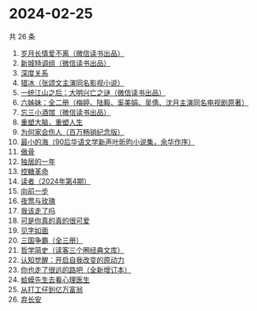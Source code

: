 # 2024-02-25

共 26 条

<!-- BEGIN WEREAD -->
<!-- 最后更新时间 2024-02-25 22:03:01 +0800 -->
1. [岁月长情爱不离（微信读书出品）](https://weread.qq.com/web/bookDetail/b8632b20813ab888eg016d04)
1. [新城特调组（微信读书出品）](https://weread.qq.com/web/bookDetail/7f132890813ab8892g013aed)
1. [深度关系](https://weread.qq.com/web/bookDetail/bb432f60813ab8444g014d61)
1. [猎冰（张颂文主演同名影视小说）](https://weread.qq.com/web/bookDetail/b3232150813ab8052g019921)
1. [一统江山之后：大明兴亡之谜（微信读书出品）](https://weread.qq.com/web/bookDetail/51e32970813ab887eg0114ce)
1. [六姊妹：全二册（梅婷、陆毅、奚美娟、吴倩、沈月主演同名电视剧原著）](https://weread.qq.com/web/bookDetail/51432e4071a73c495147467)
1. [忘三小酒馆（微信读书出品）](https://weread.qq.com/web/bookDetail/77232620813ab87f1g014d07)
1. [重塑大脑，重塑人生](https://weread.qq.com/web/bookDetail/7ee328505934eb7eef65558)
1. [为何家会伤人（百万畅销纪念版）](https://weread.qq.com/web/bookDetail/438329e0716788b84381873)
1. [最小的海（90后华语文学新声叶昕昀小说集，余华作序）](https://weread.qq.com/web/bookDetail/cdd32840813ab8671g01450a)
1. [傲骨](https://weread.qq.com/web/bookDetail/76a3234071c614eb76aa700)
1. [独居的一年](https://weread.qq.com/web/bookDetail/629324505de20a629ae30bd)
1. [控糖革命](https://weread.qq.com/web/bookDetail/819321e0813ab880ag01960c)
1. [读者（2024年第4期）](https://weread.qq.com/web/bookDetail/a5032df0813ab8896g017451)
1. [向前一步](https://weread.qq.com/web/bookDetail/cf232c50597c67cf2a90ba3)
1. [夜莺与玫瑰](https://weread.qq.com/web/bookDetail/41932a8071c3a930419f195)
1. [我该走了吗](https://weread.qq.com/web/bookDetail/d1432a70813ab867eg015e41)
1. [可是你真的真的很可爱](https://weread.qq.com/web/bookDetail/c75322b072323ea5c7580fe)
1. [见字如面](https://weread.qq.com/web/bookDetail/fcb321f0813ab6aa0g018f82)
1. [三国争霸（全三册）](https://weread.qq.com/web/bookDetail/ff932010813ab7bdfg012f80)
1. [哲学简史（读客三个圈经典文库）](https://weread.qq.com/web/bookDetail/ac832f70813ab7b88g0193f5)
1. [认知觉醒：开启自我改变的原动力](https://weread.qq.com/web/bookDetail/6a732ce07201202c6a7b30a)
1. [你也走了很远的路吧（全新增订本）](https://weread.qq.com/web/bookDetail/42832af0813ab7479g019721)
1. [蛤蟆先生去看心理医生](https://weread.qq.com/web/bookDetail/66832530721e777066806c9)
1. [从打工仔到亿万富翁](https://weread.qq.com/web/bookDetail/aaf326a0813ab8844g01638c)
1. [弃长安](https://weread.qq.com/web/bookDetail/fa932fc0813ab7f99g019743)
<!-- END WEREAD -->